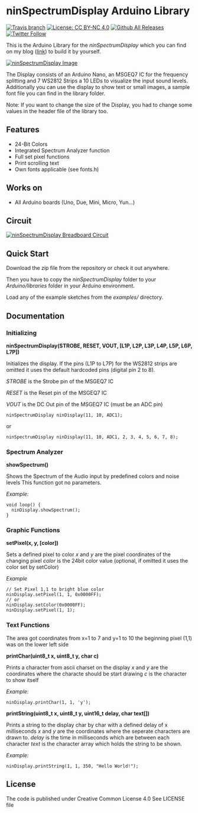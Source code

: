 # ninSpectrumDisplay Arduino Library

[![Travis branch](https://img.shields.io/travis/ninharp/ninSpectrumDisplay/master.svg)](https://travis-ci.org/ninharp/ninSpectrumDisplay)
[![License: CC BY-NC 4.0](https://img.shields.io/badge/License-CC%20BY--NC%204.0-lightgrey.svg)](http://creativecommons.org/licenses/by-nc/4.0/)
[![Github All Releases](https://img.shields.io/github/downloads/ninharp/ninSpectrumDisplay/total.svg)]()
[![Twitter Follow](https://img.shields.io/twitter/follow/ninharp.svg?style=social&label=Follow)](https://twitter.com/ninharp)

This is the Arduino Library for the *ninSpectrumDisplay* which you can find on my blog ([link](https://www.ninharp.ga/2017/01/17/build-your-own-spectrum-analyzer-display-with-arduino-ws2812-and-msgeq7/)) to build it by yourself.

[![ninSpectrumDisplay Image](https://ninharp.github.io/ninSpectrumDisplay/nsd.png)](https://github.com/ninharp/ninSpectrumDisplay)

The Display consists of an Arduino Nano, an MSGEQ7 IC for the frequency splitting and 7 WS2812 Strips a 10 LEDs to visualize
the input sound levels. Additionally you can use the display to show text or small images, a sample font file you can find
in the library folder.

Note: If you want to change the size of the Display, you had to change some values in the header file of the library too.

## Features
* 24-Bit Colors
* Integrated Spectrum Analyzer function
* Full set pixel functions
* Print scrolling text
* Own fonts applicable (see fonts.h)

## Works on
* All Arduino boards (Uno, Due, Mini, Micro, Yun...)

## Circuit
[![ninSpectrumDisplay Breadboard Circuit](https://ninharp.github.io/ninSpectrumDisplay/fritzing.png)](https://github.com/ninharp/ninSpectrumDisplay)

## Quick Start

Download the zip file from the repository or check it out anywhere.

Then you have to copy the *ninSpectrumDisplay* folder to your *Arduino/libraries* 
folder in your Arduino environment.

Load any of the example sketches from the *examples/* directory.

## Documentation

### Initializing

__ninSpectrumDisplay(STROBE, RESET, VOUT, [L1P, L2P, L3P, L4P, L5P, L6P, L7P])__

Initializes the display. If the pins (L1P to L7P) for the WS2812 strips are omitted it uses the default 
hardcoded pins (digital pin 2 to 8).

*STROBE* is the Strobe pin of the MSGEQ7 IC

*RESET* is the Reset pin of the MSGEQ7 IC

*VOUT* is the DC Out pin of the MSGEQ7 IC (must be an ADC pin)

```
ninSpectrumDisplay ninDisplay(11, 10, ADC1);
```

or

```
ninSpectrumDisplay ninDisplay(11, 10, ADC1, 2, 3, 4, 5, 6, 7, 8);
```

### Spectrum Analyzer

__showSpectrum()__

Shows the Spectrum of the Audio input by predefined colors and noise levels
This function got no parameters.

*Example:*
```
void loop() {
  ninDisplay.showSpectrum();
}
```

### Graphic Functions

__setPixel(x, y, [color])__

Sets a defined pixel to color
*x* and *y* are the pixel coordinates of the changing pixel
*color* is the 24bit color value (optional, if omitted it uses the color set by setColor)

*Example*
```
// Set Pixel 1,1 to bright blue color
ninDisplay.setPixel(1, 1, 0x0000FF);
// or
ninDisplay.setColor(0x0000FF);
ninDisplay.setPixel(1, 1);
```

### Text Functions

The area got coordinates from x=1 to 7 and y=1 to 10
the beginning pixel (1,1) was on the lower left side

__printChar(uint8_t x, uint8_t y, char c)__

Prints a character from ascii charset on the display
*x* and *y* are the coordinates where the characte should be start drawing
*c* is the character to show itself

*Example:*
```
ninDisplay.printChar(1, 1, 'y');
```
__printString(uint8_t x, uint8_t y, uint16_t delay, char text[])__

Prints a string to the display char by char with a defined delay of x milliseconds
*x* and *y* are the coordinates where the seperate characters are drawn to.
*delay* is the time in milliseconds which are between each character
*text* is the character array which holds the string to be shown.

*Example:*
```
ninDisplay.printString(1, 1, 350, "Hello World!");
```

## License

The code is published under Creative Common License 4.0
See LICENSE file

